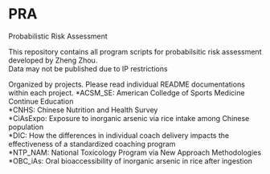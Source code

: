 # PRA
Probabilistic Risk Assessment

This repository contains all program scripts for probabilsitic risk assessment developed by Zheng Zhou.   
Data may not be published due to IP restrictions

Organized by projects. Please read individual README documentations within each project.
*ACSM_SE: American Colledge of Sports Medicine Continue Education   
*CNHS: Chinese Nutrition and Health Survey   
*CiAsExpo: Exposure to inorganic arsenic via rice intake among Chinese population    
*DIC: How the differences in individual coach delivery impacts the effectiveness of a standardized coaching program    
*NTP_NAM: National Toxicology Program via New Approach Methodologies    
*OBC_iAs: Oral bioaccessibility of inorganic arsenic in rice after ingestion   
